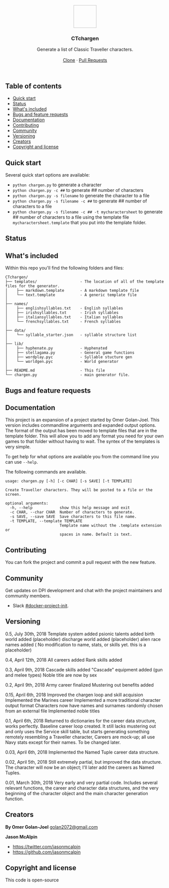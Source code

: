 
<p align="center">
  <a href="https://git.ogilvy-digital.com/projects/OGINT/repos/docker-project-init/browse">
    <img src=" " alt="" width=72 height=72>
  </a>

  <h3 align="center">CTchargen</h3>

  <p align="center">
    Generate a list of Classic Traveller characters.
    <br>
    <br>
    <a href="https://github.com/jasonmcalpin/CTchargen.git">Clone</a>
    ·
    <a href="https://github.com/jasonmcalpin/CTchargen/compare/templated?expand=1">Pull Requests</a>
  </p>
</p>

<br>

## Table of contents

- [Quick start](#quick-start)
- [Status](#status)
- [What's included](#whats-included)
- [Bugs and feature requests](#bugs-and-feature-requests)
- [Documentation](#documentation)
- [Contributing](#contributing)
- [Community](#community)
- [Versioning](#versioning)
- [Creators](#creators)
- [Copyright and license](#copyright-and-license)

## Quick start

Several quick start options are available:

- `python chargen.py` to generate a character
- `python chargen.py -c ##` to generate ## number of characters
- `python chargen.py -s filename` to generate the character to a file
- `python chargen.py -s filename -c ##` to generate ## number of characters to a file
- `python chargen.py -s filename -c ## -t mycharactersheet` to generate ## number of characters to a file using the template file `mycharactersheet.template` that you put into the template folder.


## Status



## What's included

Within this repo you'll find the following folders and files:

```
CTchargen/
├── templates/                   - The location of all of the template files for the generator.
│    ├── markdown.template       - A markdown template file
│    └── text.template           - A generic template file
│
├── names/ 
│    ├── englishsyllables.txt    - English syllables
│    ├── irishsyllables.txt      - Irish syllables
│    ├── italiansyllables.txt    - Italian syllables
│    └── frenchsyllables.txt     - French syllables
│
├── data/ 
│    └── syllable_starter.json   - syllable structure list 
│
├── lib/ 
│    ├── hyphenate.py            - Hyphenated 
│    ├── stellagama.py           - General game functions
│    ├── wordplay.pyc            - Syllable stucture gen
│    └── worldgen.pyc            - World generator
│
├── README.md                    - This file
└── chargen.py                   - main generator file.
```


## Bugs and feature requests




## Documentation

This project is an expansion of a project started by Omer Golan-Joel. This version includes commandline arguments and  expanded output options. The format of the output has been moved to template files that are in the template folder. This will allow you to add any format you need for your own games to that folder without having to wait. The syntex of the templates is very simple.

To get help for what options are available you from the command line you can use `--help`.

The following commands are available.
```
usage: chargen.py [-h] [-c CHAR] [-s SAVE] [-t TEMPLATE]

Create Traveller characters. They will be posted to a file or the screen.

optional arguments:
  -h, --help            show this help message and exit
  -c CHAR, --char CHAR  Number of characters to generate.
  -s SAVE, --save SAVE  Save characters to this file name.
  -t TEMPLATE, --template TEMPLATE
                        Template name without the .template extension or
                        spaces in name. Default is text.
```

## Contributing

You can fork the project and commit a pull request with the new feature.


## Community

Get updates on DPI development and chat with the project maintainers and community members.

- Slack [#docker-project-init](https://oiny.slack.com/messages/CAV1X5N5U/details/).


## Versioning

0.5, July 30th, 2018
Template system added
psionic talents added
birth world added (placeholder)
discharge world added (placeholder)
alien race names added ( No modification to name, stats, or skills yet. this is a placeholder)


0.4, April 12th, 2018
All careers added
Rank skills added

0.3, April 9th, 2018
Cascade skills added
"Cascade" equipment added (gun and melee types)
Noble title are now by sex

0.2, April 9th, 2018
Army career finalized
Mustering out benefits added

0.15, April 6th, 2018
Improved the chargen loop and skill acquision
Implemented the Marines career
Implemented a more traditional character output format
Characters now have names and surnames randomly chosen from an external file
Implemented noble titles

0.1, April 6th, 2018
Returned to dictionaries for the career data structure, works perfectly.
Baseline career loop created. It still lacks mustering out and only uses the Service skill table, but starts generating something remotely resembling a Traveller character,
Careers are mock-up; all use Navy stats except for their names. To be changed later.

0.03, April 6th, 2018
Implemented the Named Tuple career data structure.

0.02, April 5th, 2018
Still extremely partial, but improved the data structure. The character will now be an object; I'll later add the careers as Named Tuples.

0.01, March 30th, 2018
Very early and very partial code. Includes several relevant functions, the career and character data structures, and the very beginning of the character object and the main character generation function.


## Creators
**By Omer Golan-Joel**
golan2072@gmail.com


**Jason McAlpin**
- <https://twitter.com/jasonmcalpin>
- <https://github.com/jasonmcalpin>

## Copyright and license
This code is open-source


